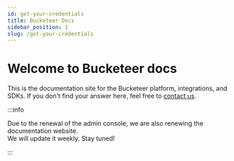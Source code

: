 ```yaml
---
id: get-your-credentials
title: Bucketeer Docs
sidebar_position: 1
slug: /get-your-credentials
---
```


# Welcome to Bucketeer docs

This is the documentation site for the Bucketeer platform, integrations, and SDKs. If you don't find your answer here, feel free to [contact us](https://app.slack.com/client/T08PSQ7BQ/C043026BME1).

:::info

Due to the renewal of the admin console, we are also renewing the documentation website.<br />
We will update it weekly. Stay tuned!

:::
